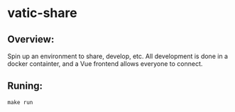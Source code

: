 # vatic-share

 ## Overview:
 Spin up an environment to share, develop, etc. All development is done in a docker containter, and a Vue frontend allows everyone to connect.

## Runing:
```make run```
